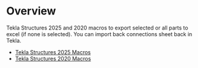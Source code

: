 # Overview
Tekla Structures 2025 and 2020 macros to export selected or all parts to excel (if none is selected). You can import back connections sheet back in Tekla.

- [Tekla Structures 2025 Macros](/2025/README.md)
- [Tekla Structures 2020 Macros](/2020/README.md)
